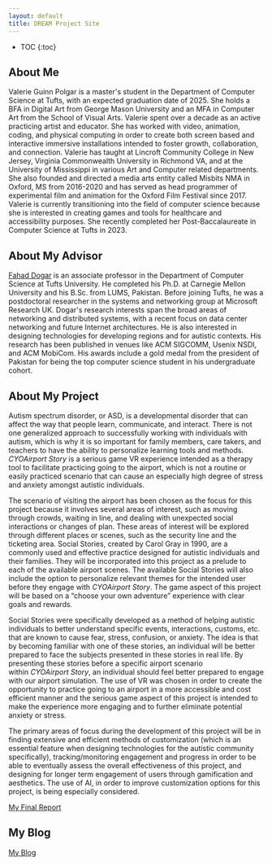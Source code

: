 ```yaml
---
layout: default
title: DREAM Project Site
---
```


* TOC
{:toc}

## About Me

Valerie Guinn Polgar is a master's student in the Department of Computer Science at Tufts, with an expected graduation date of 2025. She holds a BFA in Digital Art from George Mason University and an MFA in Computer Art from the School of Visual Arts. Valerie spent over a decade as an active practicing artist and educator. She has worked with video, animation, coding, and physical computing in order to create both screen based and interactive immersive installations intended to foster growth, collaboration, and connection. Valerie has taught at Lincroft Community College in New Jersey, Virginia Commonwealth University in Richmond VA, and at the University of Mississippi in various Art and Computer related departments. She also founded and directed a media arts entity called Misbits NMA in Oxford, MS from 2016-2020 and has served as head programmer of experimental film and animation for the Oxford Film Festival since 2017. Valerie is currently transitioning into the field of computer science because she is interested in creating games and tools for healthcare and accessibility purposes. She recently completed her Post-Baccalaureate in Computer Science at Tufts in 2023.

## About My Advisor

<a href="https://sites.google.com/site/fahaddogar/home" target="_blank">Fahad Dogar</a> is an associate professor in the Department of Computer Science at Tufts University. He completed his Ph.D. at Carnegie Mellon University and his B.Sc. from LUMS, Pakistan. Before joining Tufts, he was a postdoctoral researcher in the systems and networking group at Microsoft Research UK. Dogar's research interests span the broad areas of networking and distributed systems, with a recent focus on data center networking and future Internet architectures. He is also interested in designing technologies for developing regions and for autistic contexts. His research has been published in venues like ACM SIGCOMM, Usenix NSDI, and ACM MobiCom. His awards include a gold medal from the president of Pakistan for being the top computer science student in his undergraduate cohort.

## About My Project

Autism spectrum disorder, or ASD, is a developmental disorder that can affect the way that people learn, communicate, and interact. There is not one generalized approach to successfully working with individuals with autism, which is why it is so important for family members, care takers, and teachers to have the ability to personalize learning tools and methods. *CYOAirport Story* is a serious game VR experience intended as a therapy tool to facilitate practicing going to the airport, which is not a routine or easily practiced scenario that can cause an especially high degree of stress and anxiety amongst autistic individuals.

The scenario of visiting the airport has been chosen as the focus for this project because it involves several areas of interest, such as moving through crowds, waiting in line, and dealing with unexpected social interactions or changes of plan. These areas of interest will be explored through different places or scenes, such as the security line and the ticketing area. Social Stories, created by Carol Gray in 1990, are a commonly used and effective practice designed for autistic individuals and their families. They will be incorporated into this project as a prelude to each of the available airport scenes. The available Social Stories will also include the option to personalize relevant themes for the intended user before they engage with *CYOAirport Story*. The game aspect of this project will be based on a “choose your own adventure” experience with clear goals and rewards.

Social Stories were specifically developed as a method of helping autistic individuals to better understand specific events, interactions, customs, etc. that are known to cause fear, stress, confusion, or anxiety. The idea is that by becoming familiar with one of these stories, an individual will be better prepared to face the subjects presented in these stories in real life. By presenting these stories before a specific airport scenario within *CYOAirport Story*, an individual should feel better prepared to engage with our airport simulation. The use of VR was chosen in order to create the opportunity to practice going to an airport in a more accessible and cost efficient manner and the serious game aspect of this project is intended to make the experience more engaging and to further eliminate potential anxiety or stress.

The primary areas of focus during the development of this project will be in finding extensive and efficient methods of customization (which is an essential feature when designing technologies for the autistic community specifically), tracking/monitoring engagement and progress in order to be able to eventually assess the overall effectiveness of this project, and designing for longer term engagement of users through gamification and aesthetics.  The use of AI, in order to improve customization options for this project, is being especially considered.


[My Final Report](files/finalreport.pdf)

## My Blog

[My Blog](blog.html)
